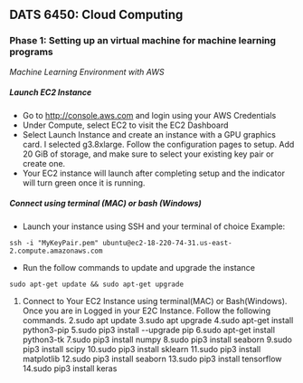 ## DATS 6450: Cloud Computing
### Phase 1: Setting up an virtual machine for machine learning programs

*Machine Learning Environment with AWS*

##### Launch EC2 Instance
* Go to http://console.aws.com and login using your AWS Credentials
* Under Compute, select EC2 to visit the EC2 Dashboard
* Select Launch Instance and create an instance with a GPU graphics card. I selected g3.8xlarge. Follow the configuration pages to setup. Add 20 GiB of storage, and make sure to select your existing key pair or create one.
* Your EC2 instance will launch after completing setup and the indicator will turn green once it is running.

##### Connect using terminal (MAC) or bash (Windows)
* Launch your instance using SSH and your terminal of choice
Example:
```
ssh -i "MyKeyPair.pem" ubuntu@ec2-18-220-74-31.us-east-2.compute.amazonaws.com
```
* Run the follow commands to update and upgrade the instance
```
sudo apt-get update && sudo apt-get upgrade
```





1. Connect to Your EC2 Instance using terminal(MAC) or Bash(Windows). Once you are in Logged in your E2C Instance. Follow the following commands.
2.sudo apt update
3.sudo apt upgrade
4.sudo apt-get install python3-pip
5.sudo pip3 install --upgrade pip
6.sudo apt-get install python3-tk
7.sudo pip3 install numpy
8.sudo pip3 install seaborn
9.sudo pip3 install scipy
10.sudo pip3 install sklearn
11.sudo pip3 install matplotlib
12.sudo pip3 install seaborn
13.sudo pip3 install tensorflow
14.sudo pip3 install keras
